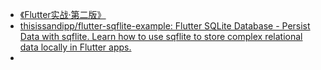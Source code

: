 - [《Flutter实战·第二版》](https://book.flutterchina.club/#%E7%AC%AC%E4%BA%8C%E7%89%88%E5%8F%98%E5%8C%96)
- [thisissandipp/flutter-sqflite-example: Flutter SQLite Database - Persist Data with sqflite. Learn how to use sqflite to store complex relational data locally in Flutter apps.](https://github.com/thisissandipp/flutter-sqflite-example)
-